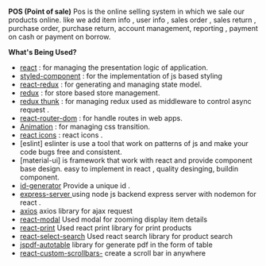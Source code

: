 **POS (Point of sale)**
Pos is the online selling system in which we sale our products online. like we add item info , user info , sales order , sales return , purchase order, purchase return, account management, reporting , payment on cash or payment on borrow.

**What's Being Used?**

- [react](https://www.npmjs.com/package/react) : for managing the presentation logic of application.
- [styled-component](https://www.npmjs.com/package/styled-components) : for the implementation of js based styling
- [react-redux](https://www.npmjs.com/package/react-redux) : for generating and managing state model.
- [redux](https://www.npmjs.com/package/redux) : for store based store management.
- [redux thunk](https://www.npmjs.com/package/redux-saga) : for managing redux used as middleware to control async request .
- [react-router-dom](https://www.npmjs.com/package/react-router-dom) : for handle routes in web apps.
- [Animation](https://www.npmjs.com/package/animation) : for managing css transition.
- [react icons](https://www.npmjs.com/package/react-icons) : react icons .
- [eslint] eslinter is use a tool that work on patterns of js and make your code bugs free and consistent.
- [material-ui] is framework that work with react and provide component base design. easy to implement in react , quality desinging, buildin component.
- [id-generator](https://www.npmjs.com/package/react-id-generator) Provide a unique id .
- [express-server ](https://medium.com/@minatibiswal/how-to-upload-files-in-react-with-nodejs-express-3a3dafc1b285) using node js backend express server with nodemon for react .
- [axios](https://medium.com/@minatibiswal/how-to-upload-files-in-react-with-nodejs-express-3a3dafc1b285) axios library for ajax request
- [react-modal](https://www.npmjs.com/package/react-modal) Used modal for zooming display item details
- [react-print](https://www.npmjs.com/package/react-to-print) Used react print library for print products
- [react-select-search](https://www.npmjs.com/package/react-select-search) Used react search library for product search
- [jspdf-autotable](https://www.npmjs.com/package/jspdf-autotable) library for generate pdf in the form of table
- [react-custom-scrollbars-](https://www.npmjs.com/package/react-custom-scrollbars-2) create a scroll bar in anywhere

